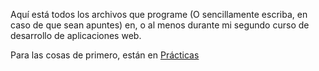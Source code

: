 Aquí está todos los archivos que programe (O sencillamente escriba, en caso de que sean apuntes)
en, o al menos durante mi segundo curso de desarrollo de aplicaciones web. 

Para las cosas de primero, están en [Prácticas](https://github.com/sellsword9/practicas)
